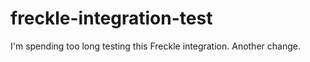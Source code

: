 freckle-integration-test
========================

I'm spending too long testing this Freckle integration. Another change.
